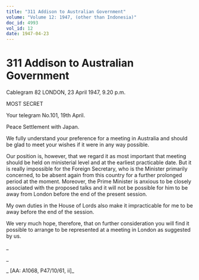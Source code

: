 ```yaml
---
title: "311 Addison to Australian Government"
volume: "Volume 12: 1947, (other than Indonesia)"
doc_id: 4993
vol_id: 12
date: 1947-04-23
---
```


# 311 Addison to Australian Government

Cablegram 82 LONDON, 23 April 1947, 9.20 p.m.

MOST SECRET

Your telegram No.101, 19th April.

Peace Settlement with Japan.

We fully understand your preference for a meeting in Australia and should be glad to meet your wishes if it were in any way possible.

Our position is, however, that we regard it as most important that meeting should be held on ministerial level and at the earliest practicable date. But it is really impossible for the Foreign Secretary, who is the Minister primarily concerned, to be absent again from this country for a further prolonged period at the moment. Moreover, the Prime Minister is anxious to be closely associated with the proposed talks and it will not be possible for him to be away from London before the end of the present session.

My own duties in the House of Lords also make it impracticable for me to be away before the end of the session.

We very much hope, therefore, that on further consideration you will find it possible to arrange to be represented at a meeting in London as suggested by us.

_

_

_ [AA: A1068, P47/10/61, ii]_
